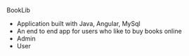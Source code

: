 BookLib
- Application built with Java, Angular, MySql
- An end to end app for users who like to buy books online
- Admin
- User
